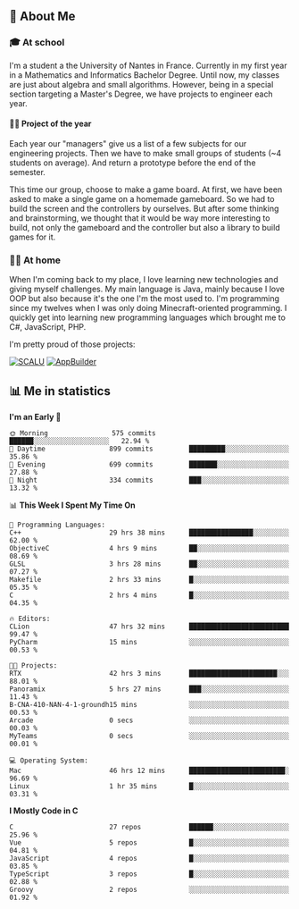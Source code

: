 ## 👀 About Me

### 🎓 At school

I'm a student a the University of Nantes in France. Currently in my first year in a Mathematics and Informatics Bachelor Degree. Until now, my classes are just about algebra and small algorithms. However, being in a special section targeting a Master's Degree, we have projects to engineer each year. 

#### 🔧🔬 Project of the year

Each year our "managers" give us a list of a few subjects for our engineering projects. Then we have to make small groups of students (~4 students on average). And return a prototype before the end of the semester.

This time our group, choose to make a game board. At first, we have been asked to make a single game on a homemade gameboard. So we had to build the screen and the controllers by ourselves. 
But after some thinking and brainstorming, we thought that it would be way more interesting to build, not only the gameboard and the controller but also a library to build games for it.

### 👨‍💻 At home

When I'm coming back to my place, I love learning new technologies and giving myself challenges. My main language is Java, mainly because I love OOP but also because it's the one I'm the most used to. I'm programming since my twelves when I was only doing Minecraft-oriented programming.  I quickly get into learning new programming languages which brought me to C#, JavaScript, PHP. 

I'm pretty proud of those projects:

[![SCALU](https://github-readme-stats.vercel.app/api/pin?username=renardfute&repo=SCALU)](https://github.com/renardfute/scalu)
[![AppBuilder](https://github-readme-stats.vercel.app/api/pin?username=pulsedev2&repo=AppBuilder)](https://github.com/pulsedev2/AppBuilder)

## 📊 Me in statistics
<!--START_SECTION:waka-->
**I'm an Early 🐤** 

```text
🌞 Morning                575 commits         ██████░░░░░░░░░░░░░░░░░░░   22.94 % 
🌆 Daytime                899 commits         █████████░░░░░░░░░░░░░░░░   35.86 % 
🌃 Evening                699 commits         ███████░░░░░░░░░░░░░░░░░░   27.88 % 
🌙 Night                  334 commits         ███░░░░░░░░░░░░░░░░░░░░░░   13.32 % 
```


📊 **This Week I Spent My Time On** 

```text
💬 Programming Languages: 
C++                      29 hrs 38 mins      ████████████████░░░░░░░░░   62.00 % 
ObjectiveC               4 hrs 9 mins        ██░░░░░░░░░░░░░░░░░░░░░░░   08.69 % 
GLSL                     3 hrs 28 mins       ██░░░░░░░░░░░░░░░░░░░░░░░   07.27 % 
Makefile                 2 hrs 33 mins       █░░░░░░░░░░░░░░░░░░░░░░░░   05.35 % 
C                        2 hrs 4 mins        █░░░░░░░░░░░░░░░░░░░░░░░░   04.35 % 

🔥 Editors: 
CLion                    47 hrs 32 mins      █████████████████████████   99.47 % 
PyCharm                  15 mins             ░░░░░░░░░░░░░░░░░░░░░░░░░   00.53 % 

🐱‍💻 Projects: 
RTX                      42 hrs 3 mins       ██████████████████████░░░   88.01 % 
Panoramix                5 hrs 27 mins       ███░░░░░░░░░░░░░░░░░░░░░░   11.43 % 
B-CNA-410-NAN-4-1-groundh15 mins             ░░░░░░░░░░░░░░░░░░░░░░░░░   00.53 % 
Arcade                   0 secs              ░░░░░░░░░░░░░░░░░░░░░░░░░   00.03 % 
MyTeams                  0 secs              ░░░░░░░░░░░░░░░░░░░░░░░░░   00.01 % 

💻 Operating System: 
Mac                      46 hrs 12 mins      ████████████████████████░   96.69 % 
Linux                    1 hr 35 mins        █░░░░░░░░░░░░░░░░░░░░░░░░   03.31 % 
```

**I Mostly Code in C** 

```text
C                        27 repos            ██████░░░░░░░░░░░░░░░░░░░   25.96 % 
Vue                      5 repos             █░░░░░░░░░░░░░░░░░░░░░░░░   04.81 % 
JavaScript               4 repos             █░░░░░░░░░░░░░░░░░░░░░░░░   03.85 % 
TypeScript               3 repos             █░░░░░░░░░░░░░░░░░░░░░░░░   02.88 % 
Groovy                   2 repos             ░░░░░░░░░░░░░░░░░░░░░░░░░   01.92 % 
```




<!--END_SECTION:waka-->
